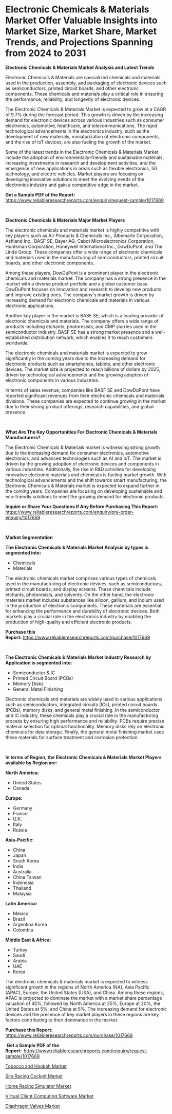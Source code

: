 <p><h1>Electronic Chemicals & Materials Market Offer Valuable Insights into Market Size, Market Share, Market Trends, and Projections Spanning from 2024 to 2031</h1></p><p><strong>Electronic Chemicals & Materials Market Analysis and Latest Trends</strong></p>
<p><p>Electronic Chemicals & Materials are specialized chemicals and materials used in the production, assembly, and packaging of electronic devices such as semiconductors, printed circuit boards, and other electronic components. These chemicals and materials play a critical role in ensuring the performance, reliability, and longevity of electronic devices.</p><p>The Electronic Chemicals & Materials Market is expected to grow at a CAGR of 9.7% during the forecast period. This growth is driven by the increasing demand for electronic devices across various industries such as consumer electronics, automotive, healthcare, and telecommunications. The rapid technological advancements in the electronics industry, such as the development of new materials, miniaturization of electronic components, and the rise of IoT devices, are also fueling the growth of the market.</p><p>Some of the latest trends in the Electronic Chemicals & Materials Market include the adoption of environmentally-friendly and sustainable materials, increasing investments in research and development activities, and the emergence of new applications in areas such as flexible electronics, 5G technology, and electric vehicles. Market players are focusing on developing innovative solutions to meet the evolving needs of the electronics industry and gain a competitive edge in the market.</p></p>
<p><strong>Get a Sample PDF of the Report:&nbsp;</strong> <a href="https://www.reliableresearchreports.com/enquiry/request-sample/1017669">https://www.reliableresearchreports.com/enquiry/request-sample/1017669</a></p>
<p>&nbsp;</p>
<p><strong>Electronic Chemicals & Materials Major Market Players</strong></p>
<p><p>The electronic chemicals and materials market is highly competitive with key players such as Air Products & Chemicals Inc., Albemarle Corporation, Ashland Inc., BASF SE, Bayer AG, Cabot Microelectronics Corporation, Huntsman Corporation, Honeywell International Inc., DowDuPont, and The Linde Group. These companies offer a wide range of electronic chemicals and materials used in the manufacturing of semiconductors, printed circuit boards, and other electronic components.</p><p>Among these players, DowDuPont is a prominent player in the electronic chemicals and materials market. The company has a strong presence in the market with a diverse product portfolio and a global customer base. DowDuPont focuses on innovation and research to develop new products and improve existing ones. The company's market growth is driven by increasing demand for electronic chemicals and materials in various electronic applications.</p><p>Another key player in the market is BASF SE, which is a leading provider of electronic chemicals and materials. The company offers a wide range of products including etchants, photoresists, and CMP slurries used in the semiconductor industry. BASF SE has a strong market presence and a well-established distribution network, which enables it to reach customers worldwide.</p><p>The electronic chemicals and materials market is expected to grow significantly in the coming years due to the increasing demand for electronic products such as smartphones, tablets, and other electronic devices. The market size is projected to reach billions of dollars by 2025, driven by technological advancements and the growing adoption of electronic components in various industries.</p><p>In terms of sales revenue, companies like BASF SE and DowDuPont have reported significant revenues from their electronic chemicals and materials divisions. These companies are expected to continue growing in the market due to their strong product offerings, research capabilities, and global presence.</p></p>
<p>&nbsp;</p>
<p><strong>What Are The Key Opportunities For Electronic Chemicals & Materials Manufacturers?</strong></p>
<p><p>The Electronic Chemicals & Materials market is witnessing strong growth due to the increasing demand for consumer electronics, automotive electronics, and advanced technologies such as AI and IoT. The market is driven by the growing adoption of electronic devices and components in various industries. Additionally, the rise in R&D activities for developing innovative electronic materials and chemicals is fueling market growth. With technological advancements and the shift towards smart manufacturing, the Electronic Chemicals & Materials market is expected to expand further in the coming years. Companies are focusing on developing sustainable and eco-friendly solutions to meet the growing demand for electronic products.</p></p>
<p><strong>Inquire or Share Your Questions If Any Before Purchasing This Report:</strong> <a href="https://www.reliableresearchreports.com/enquiry/pre-order-enquiry/1017669">https://www.reliableresearchreports.com/enquiry/pre-order-enquiry/1017669</a></p>
<p>&nbsp;</p>
<p><strong>Market Segmentation</strong></p>
<p><strong>The Electronic Chemicals & Materials Market Analysis by types is segmented into:</strong></p>
<p><ul><li>Chemicals</li><li>Materials</li></ul></p>
<p><p>The electronic chemicals market comprises various types of chemicals used in the manufacturing of electronic devices, such as semiconductors, printed circuit boards, and display screens. These chemicals include etchants, photoresists, and solvents. On the other hand, the electronic materials market includes substances like silicon, gallium, and indium used in the production of electronic components. These materials are essential for enhancing the performance and durability of electronic devices. Both markets play a crucial role in the electronics industry by enabling the production of high-quality and efficient electronic products.</p></p>
<p><strong>Purchase this Report:&nbsp;</strong><a href="https://www.reliableresearchreports.com/purchase/1017669">https://www.reliableresearchreports.com/purchase/1017669</a></p>
<p>&nbsp;</p>
<p><strong>The Electronic Chemicals & Materials Market Industry Research by Application is segmented into:</strong></p>
<p><ul><li>Semiconductor & IC</li><li>Printed Circuit Board (PCBs)</li><li>Memory Disks</li><li>General Metal Finishing</li></ul></p>
<p><p>Electronic chemicals and materials are widely used in various applications such as semiconductors, integrated circuits (ICs), printed circuit boards (PCBs), memory disks, and general metal finishing. In the semiconductor and IC industry, these chemicals play a crucial role in the manufacturing process by ensuring high performance and reliability. PCBs require precise material selection for optimal functionality. Memory disks rely on electronic chemicals for data storage. Finally, the general metal finishing market uses these materials for surface treatment and corrosion protection.</p></p>
<p>&nbsp;</p>
<p><strong>In terms of Region, the Electronic Chemicals & Materials Market Players available by Region are:</strong></p>
<p>
    <p> <strong> North America: </strong>
        <ul>
            <li>United States</li>
            <li>Canada</li>
        </ul>
        </p> 
    <p> <strong> Europe: </strong>
        <ul>
            <li>Germany</li>
            <li>France</li>
            <li>U.K.</li>
            <li>Italy</li>
            <li>Russia</li>
        </ul>
        </p> 
    <p> <strong> Asia-Pacific: </strong>
        <ul>
            <li>China</li>
            <li>Japan</li>
            <li>South Korea</li>
            <li>India</li>
            <li>Australia</li>
            <li>China Taiwan</li>
            <li>Indonesia</li>
            <li>Thailand</li>
            <li>Malaysia</li>
        </ul>
        </p> 
    <p> <strong> Latin America: </strong>
        <ul>
            <li>Mexico</li>
            <li>Brazil</li>
            <li>Argentina Korea</li>
            <li>Colombia</li>
        </ul>
        </p> 
    <p> <strong> Middle East & Africa: </strong>
        <ul>
            <li>Turkey</li>
            <li>Saudi</li>
            <li>Arabia</li>
            <li>UAE</li>
            <li>Korea</li>
        </ul>
    </p>
    </p>
<p><p>The electronic chemicals & materials market is expected to witness significant growth in the regions of North America (NA), Asia Pacific (APAC), Europe, the United States (USA), and China. Among these regions, APAC is projected to dominate the market with a market share percentage valuation of 45%, followed by North America at 25%, Europe at 20%, the United States at 5%, and China at 5%. The increasing demand for electronic devices and the presence of key market players in these regions are key factors contributing to their dominance in the market.</p></p>
<p><strong>Purchase this Report: </strong><a href="https://www.reliableresearchreports.com/purchase/1017669">https://www.reliableresearchreports.com/purchase/1017669</a></p>
<p>&nbsp;<strong>Get a Sample PDF of the Report:&nbsp;&nbsp;</strong><a href="https://www.reliableresearchreports.com/enquiry/request-sample/1017669">https://www.reliableresearchreports.com/enquiry/request-sample/1017669</a></p>
<p><strong></strong></p>
<p><p><a href="https://github.com/lylyparadise/Market-Research-Report-List-1/blob/main/tobacco-and-hookah-market.md">Tobacco and Hookah Market</a></p><p><a href="https://medium.com/@meganlee6679/sim-racing-cockpit-market-size-market-outlook-and-market-forecast-2024-to-2031-aea94e4a4434">Sim Racing Cockpit Market</a></p><p><a href="https://medium.com/@meganlee6679/home-racing-simulator-market-size-reveals-the-best-marketing-channels-in-global-industry-dbb69b771bf9">Home Racing Simulator Market</a></p><p><a href="https://issuu.com/reportprime-2/docs/virtual-client-computing-software-market-size-2030">Virtual Client Computing Software Market</a></p><p><a href="https://github.com/johnbach50/Market-Research-Report-List-1/blob/main/diaphragm-valves-market.md">Diaphragm Valves Market</a></p></p>